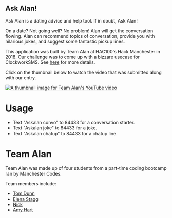 ## Ask Alan!

Ask Alan is a dating advice and help tool. If in doubt, Ask Alan!

On a date? Not going well? No problem! Alan will get the conversation flowing. Alan can recommend topics of conversation, provide you with hilarious jokes, and suggest some fantastic pickup lines.

This application was built by Team Alan at HAC100's Hack Manchester in 2018. Our challenge was to come up with a bizzare usecase for ClockworkSMS. See [here](https://www.clockworksms.com/blog/hack-manchester-2018/ "Read about the challenge on the ClockworkSMS website") for more details. 

Click on the thumbnail below to watch the video that was submitted along with our entry.

[![A thumbnail image for Team Alan's YouTube video](http://img.youtube.com/vi/gPFa4vGKGjk/0.jpg)](http://www.youtube.com/watch?v=gPFa4vGKGjk "Watch Team Alan's competition entry video on YouTube")

# Usage

* Text "Askalan convo" to 84433 for a conversation starter.
* Text "Askalan joke" to 84433 for a joke.
* Text "Askalan chatup" to 84433 for a chatup line.

# Team Alan

Team Alan was made up of four students from a part-time coding bootcamp ran by Manchester Codes.

Team members include:
* [Tom Dunn](https://github.com/breakfastmeansbreakfast/ "Tom's GitHub page")
* [Elena Stagg](https://github.com/elenastagg "Elena's GitHub page")
* [Nick](https://github.com/Codenivore "Nick's GitHub page")
* [Amy Hart](https://github.com/amy-hart "Amy's GitHub page")







